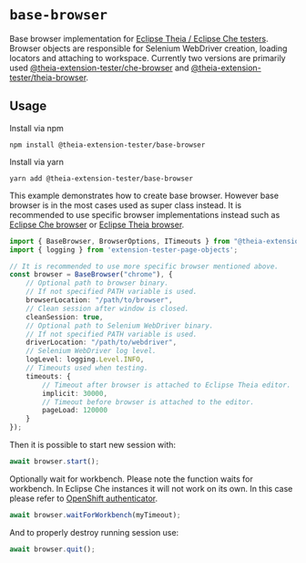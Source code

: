 # `base-browser`

Base browser implementation for [Eclipse Theia / Eclipse Che testers](https://www.npmjs.com/package/theia-extension-tester).
Browser objects are responsible for Selenium WebDriver creation, loading locators and attaching to workspace.
Currently two versions are primarily used [@theia-extension-tester/che-browser](https://www.npmjs.com/package/@theia-extension-tester/che-browser)
and [@theia-extension-tester/theia-browser](https://www.npmjs.com/package/@theia-extension-tester/theia-browser).

## Usage

Install via npm

`npm install @theia-extension-tester/base-browser`

Install via yarn

`yarn add @theia-extension-tester/base-browser`

This example demonstrates how to create base browser. However base browser is in the most cases
used as super class instead. It is recommended to use specific browser implementations instead
such as [Eclipse Che browser](https://www.npmjs.com/package/@theia-extension-tester/che-browser)
or [Eclipse Theia browser](https://www.npmjs.com/package/@theia-extension-tester/theia-browser).

```ts
import { BaseBrowser, BrowserOptions, ITimeouts } from "@theia-extension-tester/base-browser";
import { logging } from 'extension-tester-page-objects';

// It is recommended to use more specific browser mentioned above.
const browser = BaseBrowser("chrome"), {
    // Optional path to browser binary. 
    // If not specified PATH variable is used.
    browserLocation: "/path/to/browser",
    // Clean session after window is closed.
    cleanSession: true,
    // Optional path to Selenium WebDriver binary.
    // If not specified PATH variable is used.
    driverLocation: "/path/to/webdriver",
    // Selenium WebDriver log level.
    logLevel: logging.Level.INFO,
    // Timeouts used when testing.
    timeouts: {
        // Timeout after browser is attached to Eclipse Theia editor.
        implicit: 30000,
        // Timeout before browser is attached to the editor.
        pageLoad: 120000
    }
});
```

Then it is possible to start new session with:

```ts
await browser.start();
```

Optionally wait for workbench. Please note the function waits for
workbench. In Eclipse Che instances it will not work on its own.
In this case please refer to [OpenShift authenticator](https://www.npmjs.com/package/@theia-extension-tester/openshift-authenticator).

```ts
await browser.waitForWorkbench(myTimeout);
```

And to properly destroy running session use:

```ts
await browser.quit();
```